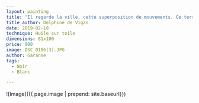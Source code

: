 ```yaml
---
layout: painting
title: "Il regarde la ville, cette superposition de mouvements. Ce territoire infini d'intersections, où l'on ne se rencontre pas."                
title_author: Delphine de Vigan   
date: 2019-02-18
technique: Huile sur toile
dimensions: 81x100
price: 900
image: DSC_0186(3).JPG 
author: Garanse
tags:
  - Noir
  - Blanc
  
---
```

![Image]({{ page.image | prepend: site.baseurl}})